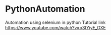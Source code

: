 # PythonAutomation
Automation using selenium in python
Tutorial link
https://www.youtube.com/watch?v=o3tYiyE_OXE

